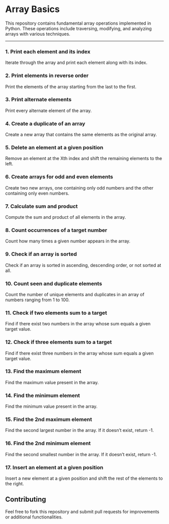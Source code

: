 # Array Basics

This repository contains fundamental array operations implemented in Python. These operations include traversing, modifying, and analyzing arrays with various techniques.

---

### 1. Print each element and its index
Iterate through the array and print each element along with its index.

### 2. Print elements in reverse order
Print the elements of the array starting from the last to the first.

### 3. Print alternate elements
Print every alternate element of the array.

### 4. Create a duplicate of an array
Create a new array that contains the same elements as the original array.

### 5. Delete an element at a given position
Remove an element at the Xth index and shift the remaining elements to the left.

### 6. Create arrays for odd and even elements
Create two new arrays, one containing only odd numbers and the other containing only even numbers.

### 7. Calculate sum and product
Compute the sum and product of all elements in the array.

### 8. Count occurrences of a target number
Count how many times a given number appears in the array.

### 9. Check if an array is sorted
Check if an array is sorted in ascending, descending order, or not sorted at all.

### 10. Count seen and duplicate elements
Count the number of unique elements and duplicates in an array of numbers ranging from 1 to 100.

### 11. Check if two elements sum to a target
Find if there exist two numbers in the array whose sum equals a given target value.

### 12. Check if three elements sum to a target
Find if there exist three numbers in the array whose sum equals a given target value.

### 13. Find the maximum element
Find the maximum value present in the array.

### 14. Find the minimum element
Find the minimum value present in the array.

### 15. Find the 2nd maximum element
Find the second largest number in the array. If it doesn’t exist, return -1.

### 16. Find the 2nd minimum element
Find the second smallest number in the array. If it doesn’t exist, return -1.

### 17. Insert an element at a given position
Insert a new element at a given position and shift the rest of the elements to the right.






## Contributing
Feel free to fork this repository and submit pull requests for improvements or additional functionalities.


